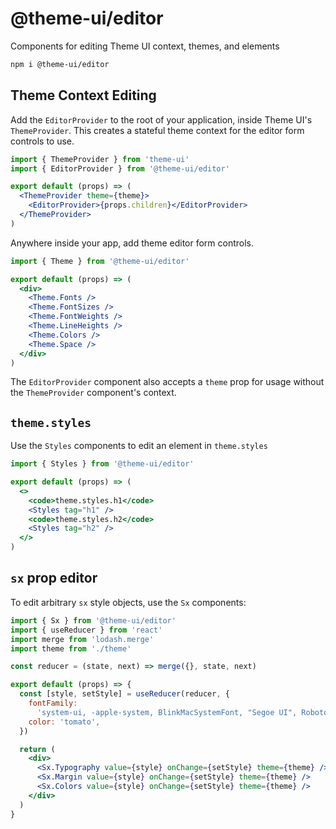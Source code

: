 # @theme-ui/editor

Components for editing Theme UI context, themes, and elements

```sh
npm i @theme-ui/editor
```

## Theme Context Editing

Add the `EditorProvider` to the root of your application, inside Theme UI's `ThemeProvider`.
This creates a stateful theme context for the editor form controls to use.

```jsx
import { ThemeProvider } from 'theme-ui'
import { EditorProvider } from '@theme-ui/editor'

export default (props) => (
  <ThemeProvider theme={theme}>
    <EditorProvider>{props.children}</EditorProvider>
  </ThemeProvider>
)
```

Anywhere inside your app, add theme editor form controls.

```jsx
import { Theme } from '@theme-ui/editor'

export default (props) => (
  <div>
    <Theme.Fonts />
    <Theme.FontSizes />
    <Theme.FontWeights />
    <Theme.LineHeights />
    <Theme.Colors />
    <Theme.Space />
  </div>
)
```

The `EditorProvider` component also accepts a `theme` prop for usage without the `ThemeProvider` component's context.

## `theme.styles`

Use the `Styles` components to edit an element in `theme.styles`

```jsx
import { Styles } from '@theme-ui/editor'

export default (props) => (
  <>
    <code>theme.styles.h1</code>
    <Styles tag="h1" />
    <code>theme.styles.h2</code>
    <Styles tag="h2" />
  </>
)
```

## `sx` prop editor

To edit arbitrary `sx` style objects, use the `Sx` components:

```jsx
import { Sx } from '@theme-ui/editor'
import { useReducer } from 'react'
import merge from 'lodash.merge'
import theme from './theme'

const reducer = (state, next) => merge({}, state, next)

export default (props) => {
  const [style, setStyle] = useReducer(reducer, {
    fontFamily:
      'system-ui, -apple-system, BlinkMacSystemFont, "Segoe UI", Roboto, "Helvetica Neue", sans-serif',
    color: 'tomato',
  })

  return (
    <div>
      <Sx.Typography value={style} onChange={setStyle} theme={theme} />
      <Sx.Margin value={style} onChange={setStyle} theme={theme} />
      <Sx.Colors value={style} onChange={setStyle} theme={theme} />
    </div>
  )
}
```
